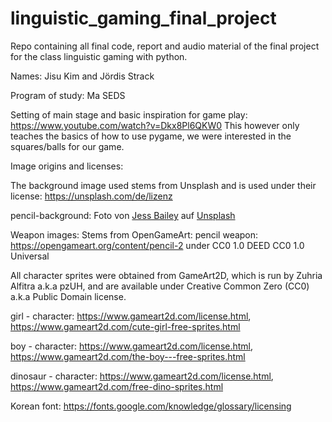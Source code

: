 # linguistic_gaming_final_project
Repo containing all final code, report and audio material of the final project for the class linguistic gaming with python.


Names: Jisu Kim and Jördis Strack

Program of study: Ma SEDS



Setting of main stage and basic inspiration for game play: https://www.youtube.com/watch?v=Dkx8Pl6QKW0
This however only teaches the basics of how to use pygame, we were interested in the squares/balls for our game.


Image origins and licenses:

The background image used stems from Unsplash and is used under their license: https://unsplash.com/de/lizenz

pencil-background: Foto von <a href="https://unsplash.com/de/@jessbaileydesigns?utm_content=creditCopyText&utm_medium=referral&utm_source=unsplash">Jess Bailey</a> auf <a href="https://unsplash.com/de/fotos/buntstift-auf-weisser-oberflache-aufgereiht-l3N9Q27zULw?utm_content=creditCopyText&utm_medium=referral&utm_source=unsplash">Unsplash</a>


Weapon images: Stems from OpenGameArt: 
pencil weapon: https://opengameart.org/content/pencil-2 under CC0 1.0 DEED CC0 1.0 Universal


All character sprites were obtained from GameArt2D, which is run by Zuhria Alfitra a.k.a pzUH, and are available under Creative Common Zero (CC0) a.k.a Public Domain license. 
 
girl - character: https://www.gameart2d.com/license.html, https://www.gameart2d.com/cute-girl-free-sprites.html

boy - character: https://www.gameart2d.com/license.html, https://www.gameart2d.com/the-boy---free-sprites.html

dinosaur - character: https://www.gameart2d.com/license.html, https://www.gameart2d.com/free-dino-sprites.html

Korean font: https://fonts.google.com/knowledge/glossary/licensing